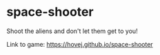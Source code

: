 # space-shooter
Shoot the aliens and don't let them get to you!

Link to game: https://hovej.github.io/space-shooter
